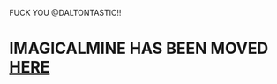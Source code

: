 FUCK YOU @DALTONTASTIC!!
# IMAGICALMINE HAS BEEN MOVED [HERE](github.com/ImagicalCorp/ImagicalMine)
<!--# dat boi!!!

If you're viewing this page and wondering where ImagicalMine is.. It's no longer being hosted inside of this repository. Download PocketMine-MP by clicking [here](https://github.com/PocketMine/PocketMine-MP).

![](https://i.imgur.com/8HTkQj3.gif)

*This GitHub organization wasn't stolen it was simply claimed by an admin of the original project.*

I have removed the issue tracker. If you have something to say hit me up on [Twitter](https://twitter.com/DALTONTASTIC).

![](https://i.imgur.com/XmThBdr.gif)

## new repo who dis?

Multiplayer is being overrun with a multitude of commercial projects, and it's completely changing the dynamics of our community. I'm constantly seeing people complaining about the inactivity of PocketMine-MP, but have yet to see anybody make any effort to remedy the situation. 

### Here is why I dislike ImagicalMine:

- [x] ImagicalMine completely disregards the progress that PocketMine-MP has made, and repackages it's code as their own.
- [x] ImagicalMine doesn't offer anything custom. All of their contributions are copied directly off the Genisys branch.
- [x] ImagicalMine doesn't allow PocketMine servers to be listed on their website in an effort to make a blatant barrier.
- [x] Keith has no coding knowledge whatsoever. He literally just whines to his developers in the issue tracker until somebody finds some Genisys code to copy & paste.
- [x] ImagicalMine strays so far away from the official branch that compatibility issues happen way too often for comfort. They made a promise to improve upon PocketMine not completely change it.
-->
